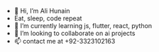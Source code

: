 - 👋 Hi, I’m Ali Hunain
-   Eat, sleep, code repeat
- 🌱 I’m currently learning js, flutter, react, python
- 💞️ I’m looking to collaborate on ai projects
- 📫 contact me at +92-3323102163

<!---
ahunain529/ahunain529 is a ✨ special ✨ repository because its `README.md` (this file) appears on your GitHub profile.
You can click the Preview link to take a look at your changes.
--->
